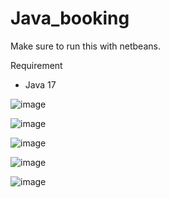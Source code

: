 # Java_booking

Make sure to run this with netbeans.

Requirement
  - Java 17


![image](https://user-images.githubusercontent.com/84265791/223747623-ca76809c-ee76-4894-82b5-be073a862a4d.png)

![image](https://user-images.githubusercontent.com/84265791/223747913-c38e39f5-ddaf-4c7a-a379-7b51ad933402.png)

![image](https://user-images.githubusercontent.com/84265791/223751267-ab73b633-8a30-407c-b907-73565c224662.png)

![image](https://user-images.githubusercontent.com/84265791/223751383-cf0193e8-0e96-4830-a2cc-c0f11eca8341.png)

![image](https://user-images.githubusercontent.com/84265791/223751871-f49fb4e3-3096-42e2-92f3-2ed94b03fa9c.png)
